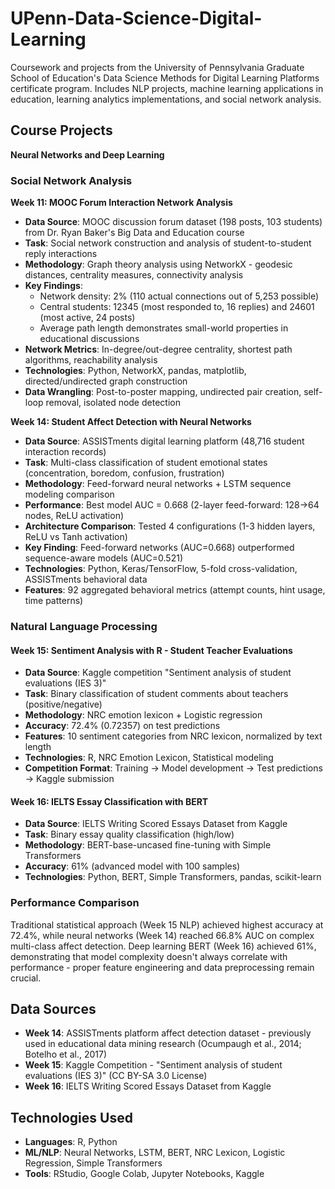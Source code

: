 # UPenn-Data-Science-Digital-Learning
Coursework and projects from the University of Pennsylvania Graduate School of Education's Data Science Methods for Digital Learning Platforms certificate program. Includes NLP projects, machine learning applications in education, learning analytics implementations, and social network analysis.

## Course Projects

**Neural Networks and Deep Learning**

### **Social Network Analysis**
**Week 11: MOOC Forum Interaction Network Analysis**
* **Data Source**: MOOC discussion forum dataset (198 posts, 103 students) from Dr. Ryan Baker's Big Data and Education course
* **Task**: Social network construction and analysis of student-to-student reply interactions
* **Methodology**: Graph theory analysis using NetworkX - geodesic distances, centrality measures, connectivity analysis
* **Key Findings**: 
  - Network density: 2% (110 actual connections out of 5,253 possible)
  - Central students: 12345 (most responded to, 16 replies) and 24601 (most active, 24 posts)
  - Average path length demonstrates small-world properties in educational discussions
* **Network Metrics**: In-degree/out-degree centrality, shortest path algorithms, reachability analysis
* **Technologies**: Python, NetworkX, pandas, matplotlib, directed/undirected graph construction
* **Data Wrangling**: Post-to-poster mapping, undirected pair creation, self-loop removal, isolated node detection

**Week 14: Student Affect Detection with Neural Networks**
* **Data Source**: ASSISTments digital learning platform (48,716 student interaction records)
* **Task**: Multi-class classification of student emotional states (concentration, boredom, confusion, frustration)
* **Methodology**: Feed-forward neural networks + LSTM sequence modeling comparison
* **Performance**: Best model AUC = 0.668 (2-layer feed-forward: 128→64 nodes, ReLU activation)
* **Architecture Comparison**: Tested 4 configurations (1-3 hidden layers, ReLU vs Tanh activation)
* **Key Finding**: Feed-forward networks (AUC=0.668) outperformed sequence-aware models (AUC=0.521)
* **Technologies**: Python, Keras/TensorFlow, 5-fold cross-validation, ASSISTments behavioral data
* **Features**: 92 aggregated behavioral metrics (attempt counts, hint usage, time patterns)

### Natural Language Processing

#### Week 15: Sentiment Analysis with R - Student Teacher Evaluations
- **Data Source**: Kaggle competition "Sentiment analysis of student evaluations (IES 3)"
- **Task**: Binary classification of student comments about teachers (positive/negative)
- **Methodology**: NRC emotion lexicon + Logistic regression
- **Accuracy**: 72.4% (0.72357) on test predictions
- **Features**: 10 sentiment categories from NRC lexicon, normalized by text length
- **Technologies**: R, NRC Emotion Lexicon, Statistical modeling
- **Competition Format**: Training → Model development → Test predictions → Kaggle submission

#### Week 16: IELTS Essay Classification with BERT
- **Data Source**: IELTS Writing Scored Essays Dataset from Kaggle
- **Task**: Binary essay quality classification (high/low)
- **Methodology**: BERT-base-uncased fine-tuning with Simple Transformers
- **Accuracy**: 61% (advanced model with 100 samples)
- **Technologies**: Python, BERT, Simple Transformers, pandas, scikit-learn

### Performance Comparison
Traditional statistical approach (Week 15 NLP) achieved highest accuracy at 72.4%, while neural networks (Week 14) reached 66.8% AUC on complex multi-class affect detection. Deep learning BERT (Week 16) achieved 61%, demonstrating that model complexity doesn't always correlate with performance - proper feature engineering and data preprocessing remain crucial.

## Data Sources
* **Week 14**: ASSISTments platform affect detection dataset - previously used in educational data mining research (Ocumpaugh et al., 2014; Botelho et al., 2017)
* **Week 15**: Kaggle Competition - "Sentiment analysis of student evaluations (IES 3)" (CC BY-SA 3.0 License)
* **Week 16**: IELTS Writing Scored Essays Dataset from Kaggle

## Technologies Used
- **Languages**: R, Python
- **ML/NLP**: Neural Networks, LSTM, BERT, NRC Lexicon, Logistic Regression, Simple Transformers
- **Tools**: RStudio, Google Colab, Jupyter Notebooks, Kaggle

